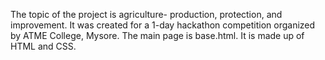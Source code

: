 The topic of the project is agriculture- production, protection, and improvement. It was created for a 1-day hackathon competition organized by ATME College, Mysore. The main page is base.html. It is made up of HTML and CSS.
